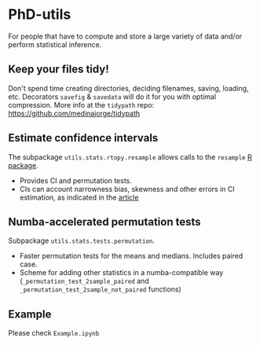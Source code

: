# PhD-utils

For people that have to compute and store a large variety of data and/or perform statistical inference.

## Keep your files tidy!

Don't spend time creating directories, deciding filenames, saving, loading, etc. Decorators `savefig` & `savedata` will do it for you with optimal compression. More info at the `tidypath` repo: https://github.com/medinajorge/tidypath

## Estimate confidence intervals
The subpackage `utils.stats.rtopy.resample` allows calls to the `resample` [R package](https://cran.r-project.org/web/packages/resample/resample.pdf).
- Provides CI and permutation tests.
- CIs can account narrowness bias, skewness and other errors in CI estimation, as indicated in the [article](https://arxiv.org/abs/1411.5279)

## Numba-accelerated permutation tests
Subpackage `utils.stats.tests.permutation`. 
- Faster permutation tests for the means and medians. Includes paired case.
- Scheme for adding other statistics in a numba-compatible way (`_permutation_test_2sample_paired` and `_permutation_test_2sample_not_paired` functions)

## Example
Please check `Example.ipynb`
